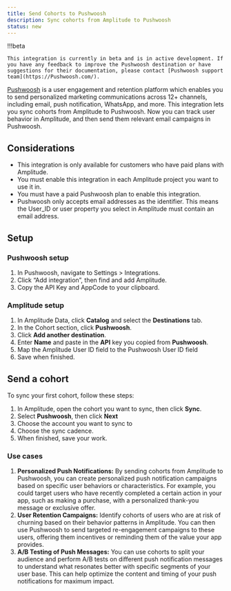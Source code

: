 ```yaml
---
title: Send Cohorts to Pushwoosh
description: Sync cohorts from Amplitude to Pushwoosh
status: new
---
```


!!!beta

    This integration is currently in beta and is in active development. If you have any feedback to improve the Pushwoosh destination or have suggestions for their documentation, please contact [Pushwoosh support team](https://Pushwoosh.com/). 

[Pushwoosh](https://Pushwoosh.com/) is a user engagement and retention platform which enables you to send personalized marketing communications across 12+ channels, including email, push notification, WhatsApp, and more. This integration lets you sync cohorts from Amplitude to Pushwoosh. Now you can track user behavior in Amplitude, and then send them relevant email campaigns in Pushwoosh.

## Considerations

- This integration is only available for customers who have paid plans with Amplitude.
- You must enable this integration in each Amplitude project you want to use it in.
- You must have a paid Pushwoosh plan to enable this integration.
- Pushwoosh only accepts email addresses as the identifier. This means the User_ID or user property you select in Amplitude must contain an email address.

## Setup

### Pushwoosh setup

1. In Pushwoosh, navigate to Settings > Integrations.
2. Click “Add integration”, then find and add Amplitude.
3. Copy the API Key and AppCode to your clipboard.

### Amplitude setup

1. In Amplitude Data, click **Catalog** and select the **Destinations** tab.
2. In the Cohort section, click **Pushwoosh**.
3. Click **Add another destination**.
4. Enter **Name** and paste in the **API** key you copied from **Pushwoosh**.
5. Map the Amplitude User ID field to the Pushwoosh User ID field
6. Save when finished.

## Send a cohort

To sync your first cohort, follow these steps:

1. In Amplitude, open the cohort you want to sync, then click **Sync**.
2. Select **Pushwoosh**, then click **Next**
3. Choose the account you want to sync to
4. Choose the sync cadence.
5. When finished, save your work.

### Use cases

1. **Personalized Push Notifications:** By sending cohorts from Amplitude to Pushwoosh, you can create personalized push notification campaigns based on specific user behaviors or characteristics. For example, you could target users who have recently completed a certain action in your app, such as making a purchase, with a personalized thank-you message or exclusive offer.
2. **User Retention Campaigns:** Identify cohorts of users who are at risk of churning based on their behavior patterns in Amplitude. You can then use Pushwoosh to send targeted re-engagement campaigns to these users, offering them incentives or reminding them of the value your app provides.
3. **A/B Testing of Push Messages:** You can use cohorts to split your audience and perform A/B tests on different push notification messages to understand what resonates better with specific segments of your user base. This can help optimize the content and timing of your push notifications for maximum impact.
